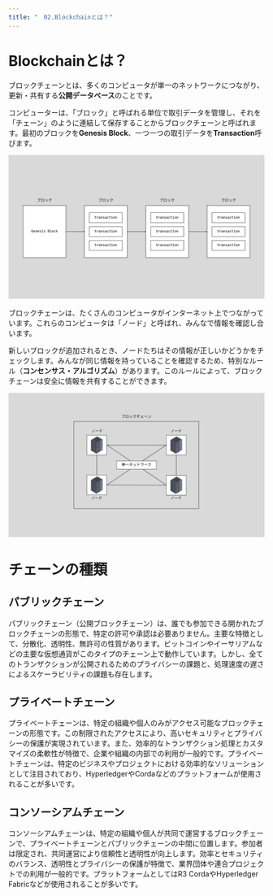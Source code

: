 ```yaml
---
title: "　02.Blockchainとは？"
---
```


# Blockchainとは？

ブロックチェーンとは、多くのコンピュータが単一のネットワークにつながり、更新・共有する**公開データベース**のことです。

コンピューターは、「ブロック」と呼ばれる単位で取引データを管理し、それを「チェーン」のように連結して保存することからブロックチェーンと呼ばれます。最初のブロックを**Genesis Block**、一つ一つの取引データを**Transaction**呼びます。

![](/images/books/smart-contract/chapter1-2.png)

ブロックチェーンは、たくさんのコンピュータがインターネット上でつながっています。これらのコンピュータは「ノード」と呼ばれ、みんなで情報を確認し合います。

新しいブロックが追加されるとき、ノードたちはその情報が正しいかどうかをチェックします。みんなが同じ情報を持っていることを確認するため、特別なルール（**コンセンサス・アルゴリズム**）があります。このルールによって、ブロックチェーンは安全に情報を共有することができます。

![](/images/books/smart-contract/chapter1-1.png)

# チェーンの種類

## パブリックチェーン

パブリックチェーン（公開ブロックチェーン）は、誰でも参加できる開かれたブロックチェーンの形態で、特定の許可や承認は必要ありません。主要な特徴として、分散化、透明性、無許可の性質があります。ビットコインやイーサリアムなどの主要な仮想通貨がこのタイプのチェーン上で動作しています。しかし、全てのトランザクションが公開されるためのプライバシーの課題と、処理速度の遅さによるスケーラビリティの課題も存在します。

## プライベートチェーン

プライベートチェーンは、特定の組織や個人のみがアクセス可能なブロックチェーンの形態です。この制限されたアクセスにより、高いセキュリティとプライバシーの保護が実現されています。また、効率的なトランザクション処理とカスタマイズの柔軟性が特徴で、企業や組織の内部での利用が一般的です。プライベートチェーンは、特定のビジネスやプロジェクトにおける効率的なソリューションとして注目されており、HyperledgerやCordaなどのプラットフォームが使用されることが多いです。

## コンソーシアムチェーン

コンソーシアムチェーンは、特定の組織や個人が共同で運営するブロックチェーンで、プライベートチェーンとパブリックチェーンの中間に位置します。参加者は限定され、共同運営により信頼性と透明性が向上します。効率とセキュリティのバランス、透明性とプライバシーの保護が特徴で、業界団体や連合プロジェクトでの利用が一般的です。プラットフォームとしてはR3 CordaやHyperledger Fabricなどが使用されることが多いです。
